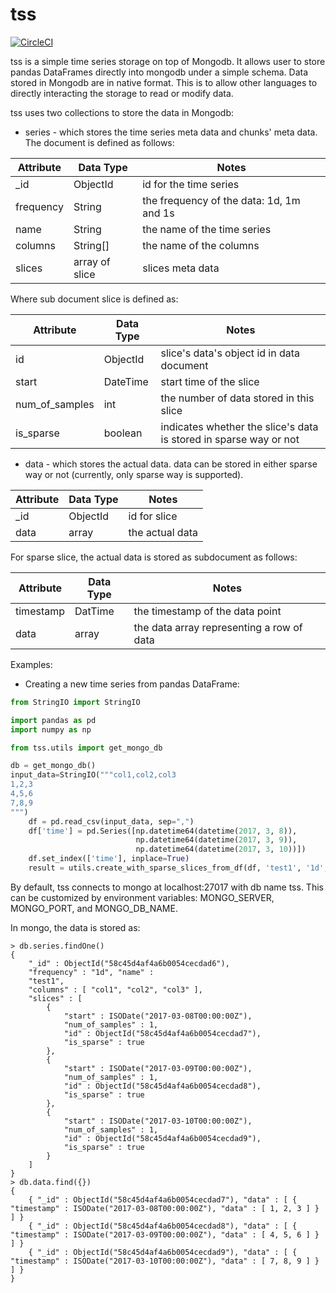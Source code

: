 tss
===
[![CircleCI](https://circleci.com/gh/mcai4gl2/tss.svg?style=svg)](https://circleci.com/gh/mcai4gl2/tss)

tss is a simple time series storage on top of Mongodb. It allows user to store pandas DataFrames directly into mongodb under a simple schema. Data stored in Mongodb are in native format. This is to allow other languages to directly interacting the storage to read or modify data. 

tss uses two collections to store the data in Mongodb:
* series - which stores the time series meta data and chunks' meta data. The document is defined as follows:

| Attribute | Data Type | Notes |
| --- | --- | --- |
| _id | ObjectId | id for the time series |
| frequency | String | the frequency of the data: 1d, 1m and 1s |
| name | String | the name of the time series |
| columns | String[] | the name of the columns |
| slices | array of slice | slices meta data |

Where sub document slice is defined as:

| Attribute | Data Type | Notes |
| --- | --- | --- |
| id | ObjectId | slice's data's object id in data document |
| start | DateTime | start time of the slice |
| num_of_samples | int | the number of data stored in this slice |
| is_sparse | boolean | indicates whether the slice's data is stored in sparse way or not |

* data - which stores the actual data. data can be stored in either sparse way or not (currently, only sparse way is supported).

| Attribute | Data Type | Notes |
| --- | --- | --- |
| _id | ObjectId | id for slice |
| data | array | the actual data |

For sparse slice, the actual data is stored as subdocument as follows:

| Attribute | Data Type | Notes |
| --- | --- | --- |
| timestamp | DatTime | the timestamp of the data point |
| data | array | the data array representing a row of data |

Examples:
* Creating a new time series from pandas DataFrame:
```Python
from StringIO import StringIO

import pandas as pd
import numpy as np

from tss.utils import get_mongo_db

db = get_mongo_db()
input_data=StringIO("""col1,col2,col3
1,2,3
4,5,6
7,8,9
""")
    df = pd.read_csv(input_data, sep=",")
    df['time'] = pd.Series([np.datetime64(datetime(2017, 3, 8)),
                            np.datetime64(datetime(2017, 3, 9)),
                            np.datetime64(datetime(2017, 3, 10))])
    df.set_index(['time'], inplace=True)
    result = utils.create_with_sparse_slices_from_df(df, 'test1', '1d', 3, db)
```
By default, tss connects to mongo at localhost:27017 with db name tss. This can be customized by environment variables: MONGO_SERVER, MONGO_PORT, and MONGO_DB_NAME.

In mongo, the data is stored as:
```
> db.series.findOne()
{ 
	"_id" : ObjectId("58c45d4af4a6b0054cecdad6"), 
	"frequency" : "1d", "name" : 
	"test1", 
	"columns" : [ "col1", "col2", "col3" ], 
	"slices" : [ 
		{ 
			"start" : ISODate("2017-03-08T00:00:00Z"), 
			"num_of_samples" : 1, 
			"id" : ObjectId("58c45d4af4a6b0054cecdad7"), 
			"is_sparse" : true 
		}, 
		{ 
			"start" : ISODate("2017-03-09T00:00:00Z"), 
			"num_of_samples" : 1, 
			"id" : ObjectId("58c45d4af4a6b0054cecdad8"), 
			"is_sparse" : true 
		}, 
		{ 
			"start" : ISODate("2017-03-10T00:00:00Z"), 
			"num_of_samples" : 1, 
			"id" : ObjectId("58c45d4af4a6b0054cecdad9"), 
			"is_sparse" : true 
		} 
	] 
}
> db.data.find({})
{
	{ "_id" : ObjectId("58c45d4af4a6b0054cecdad7"), "data" : [ { "timestamp" : ISODate("2017-03-08T00:00:00Z"), "data" : [ 1, 2, 3 ] } ] }
	{ "_id" : ObjectId("58c45d4af4a6b0054cecdad8"), "data" : [ { "timestamp" : ISODate("2017-03-09T00:00:00Z"), "data" : [ 4, 5, 6 ] } ] }
	{ "_id" : ObjectId("58c45d4af4a6b0054cecdad9"), "data" : [ { "timestamp" : ISODate("2017-03-10T00:00:00Z"), "data" : [ 7, 8, 9 ] } ] }
}
```